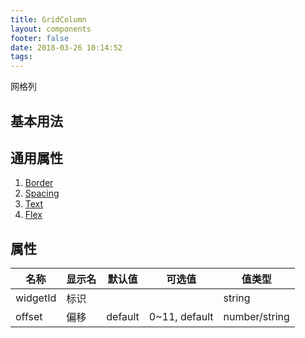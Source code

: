 ```yaml
---
title: GridColumn
layout: components
footer: false
date: 2018-03-26 10:14:52
tags:
---
```


网格列

## 基本用法

## 通用属性

1. [Border](../Utilities/Border.html)
1. [Spacing](../Utilities/Spacing.html)
1. [Text](../Utilities/Text.html)
1. [Flex](../Utilities/Flex.html)

## 属性

| 名称  | 显示名 | 默认值 | 可选值 |值类型 |
| ----- | ------ | ----- | ----- | --------- |
| widgetId | 标识 | | | string |
| offset | 偏移 | default | 0~11, default | number/string |